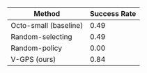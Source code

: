 | Method | Success Rate |
| --- | --- |
| Octo-small (baseline) | 0.49 |
| Random-selecting | 0.49 |
| Random-policy | 0.00 |
| V-GPS (ours) | 0.84 |
